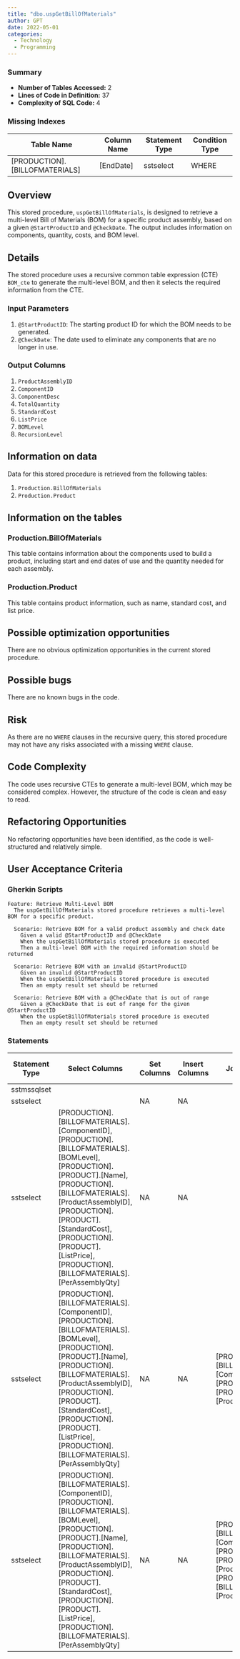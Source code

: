 ```yaml
---
title: "dbo.uspGetBillOfMaterials"
author: GPT
date: 2022-05-01
categories:
  - Technology
  - Programming
---
```

### Summary

- **Number of Tables Accessed:** 2
- **Lines of Code in Definition:** 37
- **Complexity of SQL Code:** 4
### Missing Indexes

| Table Name | Column Name | Statement Type | Condition Type |
|---|---|---|---|
| [PRODUCTION].[BILLOFMATERIALS]| [EndDate] | sstselect | WHERE |
## Overview

This stored procedure, `uspGetBillOfMaterials`, is designed to retrieve a multi-level Bill of Materials (BOM) for a specific product assembly, based on a given `@StartProductID` and `@CheckDate`. The output includes information on components, quantity, costs, and BOM level.

## Details

The stored procedure uses a recursive common table expression (CTE) `BOM_cte` to generate the multi-level BOM, and then it selects the required information from the CTE.

### Input Parameters

1. `@StartProductID`: The starting product ID for which the BOM needs to be generated.
2. `@CheckDate`: The date used to eliminate any components that are no longer in use.

### Output Columns

1. `ProductAssemblyID`
2. `ComponentID`
3. `ComponentDesc`
4. `TotalQuantity`
5. `StandardCost`
6. `ListPrice`
7. `BOMLevel`
8. `RecursionLevel`

## Information on data

Data for this stored procedure is retrieved from the following tables:

1. `Production.BillOfMaterials`
2. `Production.Product`

## Information on the tables

### Production.BillOfMaterials

This table contains information about the components used to build a product, including start and end dates of use and the quantity needed for each assembly.

### Production.Product

This table contains product information, such as name, standard cost, and list price.

## Possible optimization opportunities

There are no obvious optimization opportunities in the current stored procedure. 

## Possible bugs

There are no known bugs in the code.

## Risk

As there are no `WHERE` clauses in the recursive query, this stored procedure may not have any risks associated with a missing `WHERE` clause.

## Code Complexity

The code uses recursive CTEs to generate a multi-level BOM, which may be considered complex. However, the structure of the code is clean and easy to read.

## Refactoring Opportunities

No refactoring opportunities have been identified, as the code is well-structured and relatively simple.

## User Acceptance Criteria

### Gherkin Scripts

```gherkin
Feature: Retrieve Multi-Level BOM
  The uspGetBillOfMaterials stored procedure retrieves a multi-level BOM for a specific product.

  Scenario: Retrieve BOM for a valid product assembly and check date
    Given a valid @StartProductID and @CheckDate
    When the uspGetBillOfMaterials stored procedure is executed
    Then a multi-level BOM with the required information should be returned

  Scenario: Retrieve BOM with an invalid @StartProductID
    Given an invalid @StartProductID
    When the uspGetBillOfMaterials stored procedure is executed
    Then an empty result set should be returned

  Scenario: Retrieve BOM with a @CheckDate that is out of range
    Given a @CheckDate that is out of range for the given @StartProductID
    When the uspGetBillOfMaterials stored procedure is executed
    Then an empty result set should be returned
```

### Statements

| Statement Type | Select Columns | Set Columns | Insert Columns | Joins Columns | Where Columns | Order By Columns | Group By Columns | Having Columns | Table Name |
|---|---|---|---|---|---|---|---|---|---|
| sstmssqlset |  |  |  |  |  |  |  |  |  |
| sstselect |  | NA | NA |  |  |  |  |  |  |
| sstselect | [PRODUCTION].[BILLOFMATERIALS].[ComponentID], [PRODUCTION].[BILLOFMATERIALS].[BOMLevel], [PRODUCTION].[PRODUCT].[Name], [PRODUCTION].[BILLOFMATERIALS].[ProductAssemblyID], [PRODUCTION].[PRODUCT].[StandardCost], [PRODUCTION].[PRODUCT].[ListPrice], [PRODUCTION].[BILLOFMATERIALS].[PerAssemblyQty] | NA | NA |  |  |  |  |  |  |
| sstselect | [PRODUCTION].[BILLOFMATERIALS].[ComponentID], [PRODUCTION].[BILLOFMATERIALS].[BOMLevel], [PRODUCTION].[PRODUCT].[Name], [PRODUCTION].[BILLOFMATERIALS].[ProductAssemblyID], [PRODUCTION].[PRODUCT].[StandardCost], [PRODUCTION].[PRODUCT].[ListPrice], [PRODUCTION].[BILLOFMATERIALS].[PerAssemblyQty] | NA | NA | [PRODUCTION].[BILLOFMATERIALS].[ComponentID], [PRODUCTION].[PRODUCT].[ProductID] | [PRODUCTION].[BILLOFMATERIALS].[StartDate], [PRODUCTION].[BILLOFMATERIALS].[ProductAssemblyID], [PRODUCTION].[BILLOFMATERIALS].[EndDate] |  |  |  | [Production].[BillOfMaterials], [Production].[Product] |
| sstselect | [PRODUCTION].[BILLOFMATERIALS].[ComponentID], [PRODUCTION].[BILLOFMATERIALS].[BOMLevel], [PRODUCTION].[PRODUCT].[Name], [PRODUCTION].[BILLOFMATERIALS].[ProductAssemblyID], [PRODUCTION].[PRODUCT].[StandardCost], [PRODUCTION].[PRODUCT].[ListPrice], [PRODUCTION].[BILLOFMATERIALS].[PerAssemblyQty] | NA | NA | [PRODUCTION].[BILLOFMATERIALS].[ComponentID], [PRODUCTION].[PRODUCT].[ProductID], [PRODUCTION].[BILLOFMATERIALS].[ProductAssemblyID] | [PRODUCTION].[BILLOFMATERIALS].[StartDate], [PRODUCTION].[BILLOFMATERIALS].[EndDate] |  |  |  | [Production].[BillOfMaterials], [Production].[Product] |